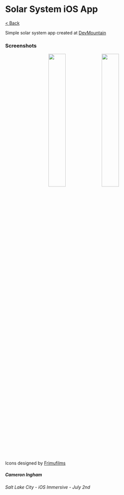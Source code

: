 # Solar System iOS App

[< Back](https://github.com/Camji55/DevMtn-iOS20/)

Simple solar system app created at [DevMountain](https://www.devmountain.com)

### Screenshots
<p align="center">
<img width="33%" src="https://i.imgur.com/rhxEuVd.png"/>
<img width="33%" src="https://i.imgur.com/xijGkHL.png"/>
</p>

Icons designed by [Frimufilms](https://www.freepik.com/free-vector/solar-system-planets-collection_1042333.htm)

##### Cameron Ingham
###### Salt Lake City - iOS Immersive - July 2nd



